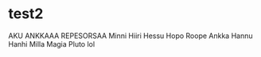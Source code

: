 # test2
AKU ANKKAAA
REPESORSAA
Minni Hiiri
Hessu Hopo
Roope Ankka
Hannu Hanhi
Milla Magia
Pluto
lol
